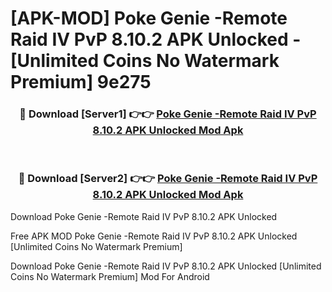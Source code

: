 # [APK-MOD] Poke Genie -Remote Raid IV PvP 8.10.2 APK Unlocked - [Unlimited Coins No Watermark Premium] 9e275



<div align="center">
<h3>🔴 Download [Server1] 👉👉 <a href="https://momento.my/?title=Poke_Genie_-Remote_Raid_IV_PvP_8.10.2_APK_Unlocked">Poke Genie -Remote Raid IV PvP 8.10.2 APK Unlocked Mod Apk</a></h3><br>

<h3>🔴 Download [Server2] 👉👉 <a href="https://momento.my/?title=Poke_Genie_-Remote_Raid_IV_PvP_8.10.2_APK_Unlocked">Poke Genie -Remote Raid IV PvP 8.10.2 APK Unlocked Mod Apk</a></h3>
</div>



Download Poke Genie -Remote Raid IV PvP 8.10.2 APK Unlocked 

Free APK MOD Poke Genie -Remote Raid IV PvP 8.10.2 APK Unlocked [Unlimited Coins No Watermark Premium]

Download Poke Genie -Remote Raid IV PvP 8.10.2 APK Unlocked [Unlimited Coins No Watermark Premium] Mod For Android
